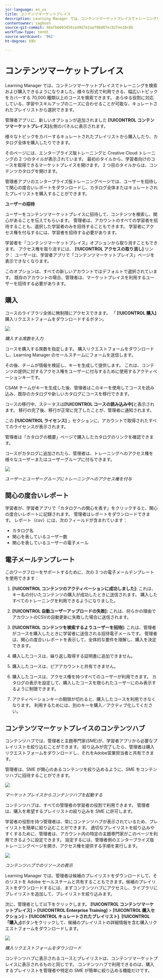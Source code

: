 ```yaml
---
jcr-language: en_us
title: コンテンツマーケットプレイス
description: Learning Manager では、コンテンツマーケットプレイスでトレーニングを検索および購入できるようになりました。様々な形式で利用できる、幅広いトピックをカバーする 70,000 種類以上のコースを検索できます。 あらゆる役割に対応している、学習やスキルアップのニーズに合わせることが可能な、キュレートされたプレイリストから選択できます。
contentowner: saghosh
source-git-commit: 46afb6603456ced9d7e2aaf98d07ec92fee30c0b
workflow-type: tm+mt
source-wordcount: '962'
ht-degree: 69%

---
```




# コンテンツマーケットプレイス

Learning Manager では、コンテンツマーケットプレイスでトレーニングを検索および購入できるようになりました。様々な形式で利用できる、幅広いトピックをカバーする 70,000 種類以上のコースを検索できます。 あらゆる役割に対応している、学習やスキルアップのニーズに合わせることが可能な、キュレートされたプレイリストから選択できます。

管理者アプリに、新しいオプションが追加されました **[!UICONTROL コンテンツマーケットプレイス]**&#x200B;左側のパネルに表示されます。

様々なトピックをカバーするキュレートされたプレイリストから購入したり、カタログ全体を購入したりできます。

そのページには、エンタープライズ版トレーニングと Creative Cloud トレーニングの 2 つのタイルが表示されています。 最初のタイルから、学習者向けのコースを取得できるマーケットプレイスを開けます。 2 つ目のタイルからは、コンテンツカタログを開けます。

管理者アプリのエンタープライズ版トレーニングページでは、ユーザーを招待して関心の度合いレポートをダウンロードし、カタログ全体またはキュレートされたプレイリストを購入することができます。

**ユーザーの招待**

ユーザーをコンテンツマーケットプレイスに招待して、コンテンツを検索し、関心があることを伝えてもらいます。 管理者は、アカウントのすべての学習者を招待することも、選択した学習者のみを招待することもできます。 学習者にアクセス権を付与するには、学習者を招待する必要があります。

学習者を「コンテンツマーケットプレイス」オプションから取り消すこともできます。 アクセス権を取り消すには、 **[!UICONTROL アクセスの取り消し]** リンク：  ユーザーは、学習者アプリで「コンテンツマーケットプレイス」ページを表示できなくなります。

このオプションは、すべての新しいアカウントではデフォルトで選択されています。 既存のアカウントの場合、管理者は、マーケットプレイスを利用するユーザーを招待する必要があります。

## 購入

コースのライブラリ全体に無制限にアクセスできます。 「 **[!UICONTROL 購入]** 購入リクエストフォームをダウンロードするボタン。

![](assets/purchase-request.png)

*購入する席数を入力*

コースを購入する席数を指定します。 購入リクエストフォームをダウンロードし、Learning Manager のセールスチームにフォームを送信します。

その後、チームが情報を検証し、キーを生成して提供します。 これは、コンテンツの提供に対するアクセス権をユーザーに付与するために使用するアクティベーションキーです。

CSAM チームがキーを生成した後、管理者はこのキーを使用してコースを読み込み、既存のカタログや新しいカタログにコースを移行できます。

コースの移行中、ステータスは&#x200B;**[!UICONTROL コースの読み込み中]**&#x200B;と表示されます。 移行の完了後、移行が正常に完了したことが、管理者に通知されます。

この **[!UICONTROL ライセンス]** 」セクションに、アカウントで取得されたすべてのライセンスが表示されます。

管理者は「カタログの概要」ページで購入したカタログのリンクを確認できます。

コースがカタログに追加されたら、管理者は、トレーニングへのアクセス権を様々なユーザーまたはユーザーグループに付与できます。

![](assets/licenses.png)

*ユーザーとユーザーグループにトレーニングへのアクセス権を付与*

## 関心の度合いレポート

学習者が、学習者アプリで「カタログへの関心を表す」をクリックすると、関心の度合いレポートに記録されます。 管理者はレポートをダウンロードできます。 レポート（csv）には、次のフィールドが含まれています：

* カタログ名
* 関心を表しているユーザー数
* 関心を表しているユーザーの電子メール

## 電子メールテンプレート

このワークフローをサポートするために、次の 3 つの電子メールテンプレートを使用できます：

1. **[!UICONTROL コンテンツのアクティベーションに成功しました]:** これは、キー名の付いたコンテンツの購入が成功したときに送信されます。 購入したすべてのトレーニングを利用できるようになりました。
1. **[!UICONTROL 自動ユーザーアップロードの失敗]:** これは、何らかの理由でアカウントのCSVの自動更新に失敗した場合に送信されます。
1. **[!UICONTROL コンテンツを検索するようユーザーを招待]:** これは、管理者がコースを購入したときに学習者に送信される招待電子メールです。 管理者は、関心の度合いレポートを表示して、全体的な要件を理解し、購入を決定できます。

1. 購入したコースは、繰り返し取得する証明書に追加できません。
1. 購入したコースは、ピアアカウントと共有できません。
1. 購入したコースは、アクセス権を持つすべてのユーザーが利用できます。 カタログの表示を設定して、購入したコースを限られたユーザーにのみ表示するように制限できます。
1. アクティベーションキーの期限が切れると、購入したコースを利用できなくなります。 利用するためには、別のキーを購入／アクティブ化してください。

## コンテンツマーケットプレイスのコンテンツハブ

コンテンツハブでは、管理者と主題専門家(SME)が、学習者アプリから必要なプレイリストを絞り込むことができます。 絞り込みが完了したら、管理者は購入リクエストフォームをダウンロードし、それをAdobe営業担当者と共有できます。

管理者は、SME が関心のあるコンテンツを絞り込めるように、SME をコンテンツハブに招待することができます。

![](assets/content-hub.png)

*マーケットプレイスからコンテンツハブを起動する*

コンテンツハブは、すべての管理者の学習者の役割で利用できます。 管理者は、購入を希望するプレイリストの絞り込みを SME に許可します。

学習者の役割を持つ管理者は、常にコンテンツハブが表示されているため、プレイリストを簡単に絞り込むことができます。 適切なプレイリストを絞り込みやすくするために、管理者は、アカウント内の特定の主題専門家がこのページを利用できるように設定できます。 設定するには、管理者側のエンタープライズ版トレーニングページを開き、アクセス権を提供する手順を実行します。

![](assets/content-hub-resources.png)

*コンテンツハブでのリソースの表示*

Learning Manager では、管理者は候補のプレイリストをダウンロードして、そのリストを Adobe セールスチームと共有することもできます。候補のプレイリストをダウンロードするには、まずコンテンツハブにアクセスし、ライブラリにプレイリストを追加して、プレイリストを絞り込みます。

次に、管理者として以下をクリックします。 **[!UICONTROL コンテンツマーケットプレイス]** > **[!UICONTROL Enterprise Training]** > **[!UICONTROL 購入セクション]** > **[!UICONTROL キュレートされたプレイリスト]**. **[!UICONTROL 「購入」]**&#x200B;ボタンをクリックして、候補のプレイリストの詳細情報を含む購入リクエストフォームをダウンロードします。

![](assets/download-purchase-request.png)

*購入リクエストフォームをダウンロード*

コンテンツハブに表示されるコースとプレイリストは、コンテンツマーケットプレイスに表示されるものと同じです。 コンテンツハブで利用できるのは、購入するプレイリストを管理者や特定の SME が簡単に絞り込める機能だけです。

